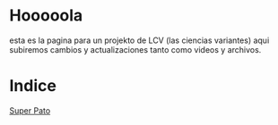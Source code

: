 # Hooooola

esta es la pagina para un projekto de LCV (las ciencias variantes)
aqui subiremos cambios y actualizaciones tanto como videos y archivos.

# Indice
[Super Pato](pastarecursiva.github.io/SuperPato)
